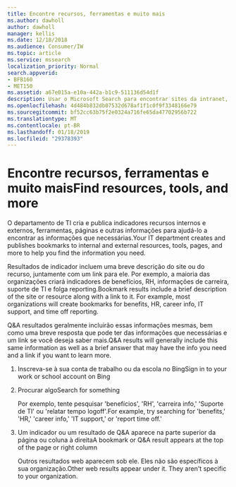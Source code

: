 ```yaml
---
title: Encontre recursos, ferramentas e muito mais
ms.author: dawholl
author: dawholl
manager: kellis
ms.date: 12/18/2018
ms.audience: Consumer/IW
ms.topic: article
ms.service: mssearch
localization_priority: Normal
search.appverid:
- BFB160
- MET150
ms.assetid: a67e015a-e10a-442a-b1c9-511136d54d1f
description: Usar o Microsoft Search para encontrar sites da intranet, recursos, ferramentas e links para informações internas
ms.openlocfilehash: 4d484b832db07532d678af1f1c0f9f3348166e79
ms.sourcegitcommit: bf52cc63b75f2e0324a716fe65da47702956b722
ms.translationtype: MT
ms.contentlocale: pt-BR
ms.lasthandoff: 01/18/2019
ms.locfileid: "29378393"
---
```

# <a name="find-resources-tools-and-more"></a><span data-ttu-id="0dea0-103">Encontre recursos, ferramentas e muito mais</span><span class="sxs-lookup"><span data-stu-id="0dea0-103">Find resources, tools, and more</span></span>

<span data-ttu-id="0dea0-104">O departamento de TI cria e publica indicadores recursos internos e externos, ferramentas, páginas e outras informações para ajudá-lo a encontrar as informações que necessárias.</span><span class="sxs-lookup"><span data-stu-id="0dea0-104">Your IT department creates and publishes bookmarks to internal and external resources, tools, pages, and more to help you find the information you need.</span></span>
  
<span data-ttu-id="0dea0-p101">Resultados de indicador incluem uma breve descrição do site ou do recurso, juntamente com um link para ele. Por exemplo, a maioria das organizações criará indicadores de benefícios, RH, informações de carreira, suporte de TI e folga reporting.</span><span class="sxs-lookup"><span data-stu-id="0dea0-p101">Bookmark results include a brief description of the site or resource along with a link to it. For example, most organizations will create bookmarks for benefits, HR, career info, IT support, and time off reporting.</span></span>
  
<span data-ttu-id="0dea0-107">Q&A resultados geralmente incluirão essas informações mesmas, bem como uma breve resposta que pode ter das informações que necessárias e um link se você deseja saber mais.</span><span class="sxs-lookup"><span data-stu-id="0dea0-107">Q&A results will generally include this same information as well as a brief answer that may have the info you need and a link if you want to learn more.</span></span>
  
1. <span data-ttu-id="0dea0-108">Inscreva-se à sua conta de trabalho ou da escola no Bing</span><span class="sxs-lookup"><span data-stu-id="0dea0-108">Sign in to your work or school account on Bing</span></span> 
    
2. <span data-ttu-id="0dea0-109">Procurar algo</span><span class="sxs-lookup"><span data-stu-id="0dea0-109">Search for something</span></span>
    
    <span data-ttu-id="0dea0-110">Por exemplo, tente pesquisar 'benefícios', 'RH', 'carreira info,' 'Suporte de TI' ou 'relatar tempo logoff'.</span><span class="sxs-lookup"><span data-stu-id="0dea0-110">For example, try searching for 'benefits,' 'HR,' 'career info,' 'IT support,' or 'report time off.'</span></span>
    
3. <span data-ttu-id="0dea0-111">Um indicador ou um resultado de Q&A aparece na parte superior da página ou coluna à direita</span><span class="sxs-lookup"><span data-stu-id="0dea0-111">A bookmark or Q&A result appears at the top of the page or right column</span></span>
    
    <span data-ttu-id="0dea0-p102">Outros resultados web aparecem sob ele. Eles não são específicos à sua organização.</span><span class="sxs-lookup"><span data-stu-id="0dea0-p102">Other web results appear under it. They aren't specific to your organization.</span></span>

  


